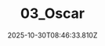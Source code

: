 ---
title: "03_Oscar"
description: ""
image: "/uploads/photos/1761813993805-03_Oscar.webp"
display: "/uploads/photos/1761813993805-03_Oscar-display.webp"
thumbnail: "/uploads/photos/1761813993805-03_Oscar-thumb.webp"
width: 6000
height: 4000
featured: false
date: 2025-10-30T08:46:33.810Z
order: 0
---